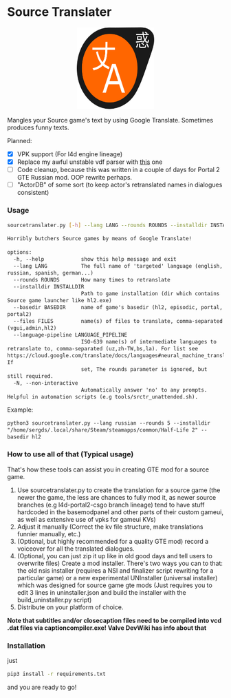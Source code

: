 # Source Translater
<p align="center">
  <img width="179.92" height="190" src="_img/srctr_logo.svg">
</p>
Mangles your Source game's text by using Google Translate. Sometimes produces funny texts.

Planned:
- [X] VPK support (For l4d engine lineage)
- [X] Replace my awful unstable vdf parser with [this](https://pypi.org/project/vdf/) one
- [ ] Code cleanup, because this was written in a couple of days for Portal 2 GTE Russian mod. OOP rewrite perhaps.
- [ ] "ActorDB" of some sort (to keep actor's retranslated names in dialogues consistent)

### Usage

```bash
sourcetranslater.py [-h] --lang LANG --rounds ROUNDS --installdir INSTALLDIR --basedir BASEDIR [--files FILES] [--language-pipeline LANGUAGE_PIPELINE] [-N]
```
```
Horribly butchers Source games by means of Google Translate!

options:
  -h, --help            show this help message and exit
  --lang LANG           The full name of 'targeted' language (english, russian, spanish, german...)
  --rounds ROUNDS       How many times to retranslate
  --installdir INSTALLDIR
                        Path to game installation (dir which contains Source game launcher like hl2.exe)
  --basedir BASEDIR     name of game's basedir (hl2, episodic, portal, portal2)
  --files FILES         name(s) of files to translate, comma-separated (vgui,admin,hl2)
  --language-pipeline LANGUAGE_PIPELINE
                        ISO-639 name(s) of intermediate languages to retranslate to, comma-separated (uz,zh-TW,bs,la). For list see https://cloud.google.com/translate/docs/languages#neural_machine_translation_model. If  
                        set, The rounds parameter is ignored, but still required.
  -N, --non-interactive
                        Automatically answer 'no' to any prompts. Helpful in automation scripts (e.g tools/srctr_unattended.sh).
```
Example:
```
python3 sourcetranslater.py --lang russian --rounds 5 --installdir "/home/sergds/.local/share/Steam/steamapps/common/Half-Life 2" --basedir hl2
```

### How to use all of that (Typical usage)
That's how these tools can assist you in creating GTE mod for a source game.
1. Use sourcetranslater.py to create the translation for a source game (the newer the game, the less are chances to fully mod it, as newer source branches (e.g l4d-portal2-csgo branch lineage) tend to have stuff hardcoded in the basemodpanel and other parts of their custom gameui, as well as extensive use of vpks for gameui KVs)
2. Adjust it manually (Correct the kv file structure, make translations funnier manually, etc.)
3. (Optional, but highly recommended for a quality GTE mod) record a voiceover for all the translated dialogues.
4. (Optional, you can just zip it up like in old good days and tell users to overwrite files) Create a mod installer. There's two ways you can to that: the old nsis installer (requires a NSI and finalizer script rewriting for a particular game) or a new experimental UNInstaller (universal installer) which was designed for source game gte mods (Just requires you to edit 3 lines in uninstaller.json and build the installer with the build_uninstaller.py script)
5. Distribute on your platform of choice.

**Note that subtitles and/or closecaption files need to be compiled into vcd .dat files via captioncompiler.exe! Valve DevWiki has info about that**

### Installation
just
```bash
pip3 install -r requirements.txt
```
and you are ready to go!
